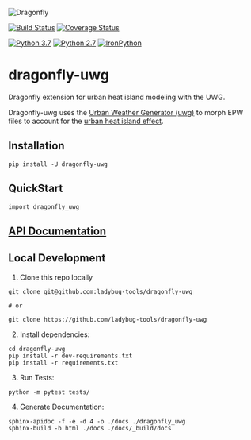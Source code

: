 ![Dragonfly](https://www.ladybug.tools/assets/img/dragonfly.png)

[![Build Status](https://github.com/ladybug-tools/dragonfly-uwg/workflows/CI/badge.svg)](https://github.com/ladybug-tools/dragonfly-uwg/actions)
[![Coverage Status](https://coveralls.io/repos/github/ladybug-tools/dragonfly-uwg/badge.svg?branch=master)](https://coveralls.io/github/ladybug-tools/dragonfly-uwg)

[![Python 3.7](https://img.shields.io/badge/python-3.7-blue.svg)](https://www.python.org/downloads/release/python-360/) [![Python 2.7](https://img.shields.io/badge/python-2.7-green.svg)](https://www.python.org/downloads/release/python-270/) [![IronPython](https://img.shields.io/badge/ironpython-2.7-red.svg)](https://github.com/IronLanguages/ironpython2/releases/tag/ipy-2.7.8/)

# dragonfly-uwg

Dragonfly extension for urban heat island modeling with the UWG.

Dragonfly-uwg uses the [Urban Weather Generator (uwg)](https://github.com/ladybug-tools/uwg) to morph EPW files to account for the [urban heat island effect](https://en.wikipedia.org/wiki/Urban_heat_island).

## Installation

`pip install -U dragonfly-uwg`

## QuickStart

```console
import dragonfly_uwg
```

## [API Documentation](http://ladybug-tools.github.io/dragonfly-uwg/docs)

## Local Development

1. Clone this repo locally
```console
git clone git@github.com:ladybug-tools/dragonfly-uwg

# or

git clone https://github.com/ladybug-tools/dragonfly-uwg
```
2. Install dependencies:
```
cd dragonfly-uwg
pip install -r dev-requirements.txt
pip install -r requirements.txt
```

3. Run Tests:
```console
python -m pytest tests/
```

4. Generate Documentation:
```console
sphinx-apidoc -f -e -d 4 -o ./docs ./dragonfly_uwg
sphinx-build -b html ./docs ./docs/_build/docs
```

